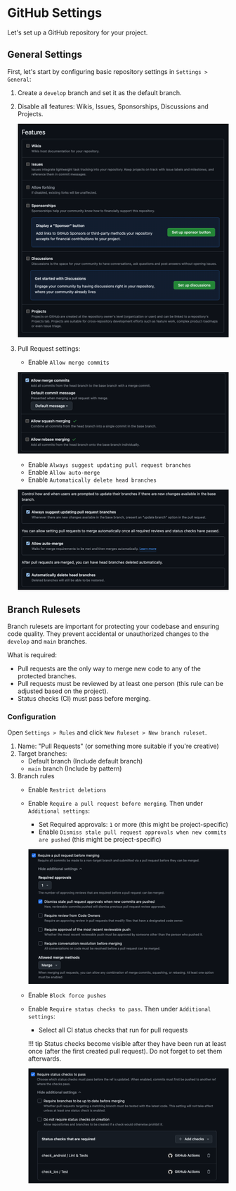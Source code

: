 # GitHub Settings
Let's set up a GitHub repository for your project.

## General Settings
First, let's start by configuring basic repository settings in `Settings > General`:

1. Create a `develop` branch and set it as the default branch.
2. Disable all features: Wikis, Issues, Sponsorships, Discussions and Projects.

    ![](../../../assets/android/android_github_features.png)

3. Pull Request settings: 
    - Enable `Allow merge commits`

    ![](../../../assets/android/android_github_pull_requests.png)

    - Enable `Always suggest updating pull request branches`
    - Enable `Allow auto-merge`
    - Enable `Automatically delete head branches`

    ![](../../../assets/android/android_github_merging.png)

## Branch Rulesets

Branch rulesets are important for protecting your codebase and ensuring code quality. They prevent accidental or unauthorized changes to the `develop` and `main` branches.

What is required:

- Pull requests are the only way to merge new code to any of the protected branches.
- Pull requests must be reviewed by at least one person (this rule can be adjusted based on the project).
- Status checks (CI) must pass before merging.

### Configuration

Open `Settings > Rules` and click `New Ruleset > New branch ruleset`.

1. Name: "Pull Requests" (or something more suitable if you're creative)
2. Target branches:
    - Default branch (Include default branch)
    - `main` branch (Include by pattern)
3. Branch rules
    - Enable `Restrict deletions`
    - Enable `Require a pull request before merging`. Then under `Additional settings`:
        - Set Required approvals: `1` or more (this might be project-specific)
        - Enable `Dismiss stale pull request approvals when new commits are pushed` (this might be project-specific)

        ![](../../../assets/android/android_github_protection_prs.png)

    - Enable `Block force pushes`
    - Enable `Require status checks to pass`. Then under `Additional settings`:
        - Select all CI status checks that run for pull requests

        !!! tip
            Status checks become visible after they have been run at least once (after the first created pull request). Do not forget to set them afterwards.

        ![](../../../assets/android/android_github_protection_ci.png)
